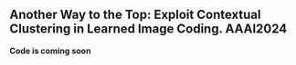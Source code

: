 ## Another Way to the Top: Exploit Contextual Clustering in Learned Image Coding. AAAI2024

**Code is coming soon**
